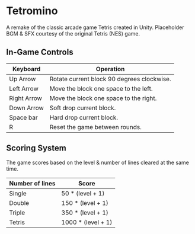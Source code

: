 # Tetromino

A remake of the classic arcade game Tetris created in Unity.
Placeholder BGM & SFX courtesy of the original Tetris (NES) game.

## In-Game Controls

Keyboard | Operation
------------ | -------------
Up Arrow | Rotate current block 90 degrees clockwise.
Left Arrow | Move the block one space to the left.
Right Arrow | Move the block one space to the right.
Down Arrow | Soft drop current block.
Space bar | Hard drop current block.
R | Reset the game between rounds.

## Scoring System

The game scores based on the level & number of lines cleared at the same time.

Number of lines | Score
------------ | -------------
Single | 50 * (level + 1)
Double | 150 * (level + 1)
Triple | 350 * (level + 1)
Tetris | 1000 * (level + 1)
